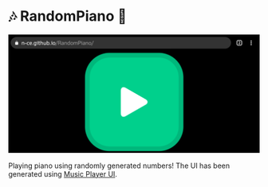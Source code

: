 # 🎶 RandomPiano 🎹
![](chrome_screenshot_1631362838591.png)

Playing piano using randomly generated numbers!
The UI has been generated using [Music Player UI](https://github.com/n-ce/MusicPlayerUI).
